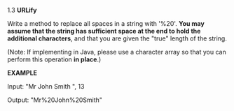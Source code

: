 1.3 **URLify**
 
Write a method to replace all spaces in a string with '%20'.
**You may assume that the string has sufficient space at the end to hold the additional characters**, and that you are given 
the "true" length of the string. 

(Note: If implementing in Java, please use a character array so that you can perform 
this operation **in place**.)

**EXAMPLE**

Input:  "Mr John Smith    ", 13 

Output: "Mr%20John%20Smith"



